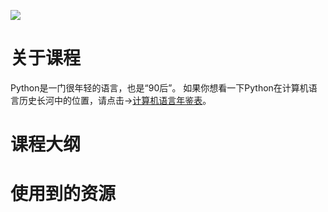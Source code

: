 ![](http://www.wherer.cn/images/pub/py.png)

# 关于课程

Python是一门很年轻的语言，也是“90后”。
如果你想看一下Python在计算机语言历史长河中的位置，请点击->[计算机语言年鉴表](http://www.wherer.cn/images/pub/tongues.jpg)。



# 课程大纲



# 使用到的资源
